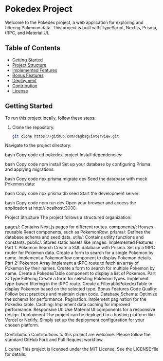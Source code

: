 # Pokedex Project

Welcome to the Pokedex project, a web application for exploring and filtering Pokemon data. This project is built with TypeScript, Next.js, Prisma, tRPC, and Material UI.

## Table of Contents

- [Getting Started](#getting-started)
- [Project Structure](#project-structure)
- [Implemented Features](#implemented-features)
- [Bonus Features](#bonus-features)
- [Deployment](#deployment)
- [Contribution](#contribution)
- [License](#license)

## Getting Started

To run this project locally, follow these steps:

1. Clone the repository:

   ```bash
   git clone https://github.com/dagbag/interview.git
   ```

Navigate to the project directory:

bash
Copy code
cd pokedex-project
Install dependencies:

bash
Copy code
npm install
Set up your database by configuring Prisma and applying migrations:

bash
Copy code
npx prisma migrate dev
Seed the database with mock Pokemon data:

bash
Copy code
npx prisma db seed
Start the development server:

bash
Copy code
npm run dev
Open your browser and access the application at http://localhost:3000.

Project Structure
The project follows a structured organization:

pages/: Contains Next.js pages for different routes.
components/: Houses reusable React components, such as PokemonRow.
prisma/: Defines the database schema and seed data.
utils/: Contains utility functions and constants.
public/: Stores static assets like images.
Implemented Features
Part 1: Pokemon Search
Create a SQL database with Prisma.
Set up a tRPC router for Pokemon data.
Create a form to search for a single Pokemon by name.
Implement a PokemonRow component to display Pokemon details.
Part 2: Pokemon Array
Implement a tRPC route to fetch an array of Pokemon by their names.
Create a form to search for multiple Pokemon by name.
Create a PokedexTable component to display a list of Pokemon.
Part 3: Type Filtering
Create a form for selecting Pokemon types.
Implement type-based filtering in the tRPC route.
Create a FilterablePokedexTable to display Pokemon based on the selected type.
Bonus Features
Code Quality: Follow best practices and maintain clean code.
Database Schema: Optimize the schema for performance.
Pagination: Implement pagination for the Pokedex table.
Caching: Implement data caching for improved performance.
Responsive UI: Use Material UI components for a responsive design.
Deployment
The project can be deployed to a hosting platform like Vercel or Netlify. Simply set up the deployment configuration for your chosen platform.

Contribution
Contributions to this project are welcome. Please follow the standard GitHub Fork and Pull Request workflow.

License
This project is licensed under the MIT License. See the LICENSE file for details.
